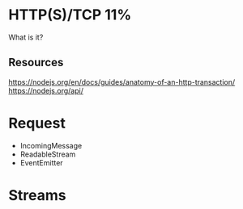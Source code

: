 # HTTP(S)/TCP 11%

What is it?


## Resources
https://nodejs.org/en/docs/guides/anatomy-of-an-http-transaction/
https://nodejs.org/api/

# Request
* IncomingMessage
* ReadableStream
* EventEmitter

# Streams
